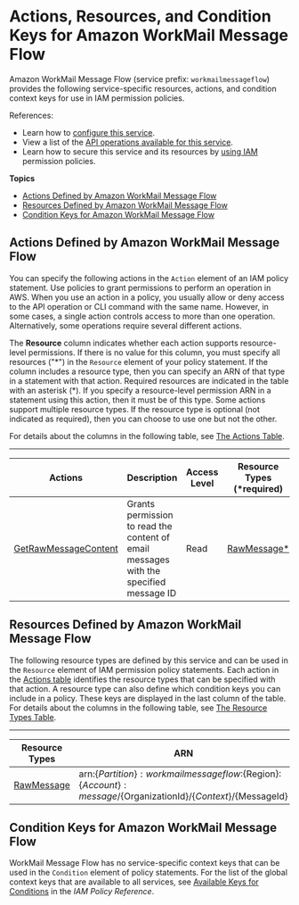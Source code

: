 # Actions, Resources, and Condition Keys for Amazon WorkMail Message Flow<a name="list_amazonworkmailmessageflow"></a>

Amazon WorkMail Message Flow \(service prefix: `workmailmessageflow`\) provides the following service\-specific resources, actions, and condition context keys for use in IAM permission policies\.

References:
+ Learn how to [configure this service](https://docs.aws.amazon.com/workmail/latest/adminguide/lambda-content.html)\.
+ View a list of the [API operations available for this service](https://docs.aws.amazon.com/workmail/latest/APIReference/)\.
+ Learn how to secure this service and its resources by [using IAM](https://docs.aws.amazon.com/workmail/latest/adminguide/lambda-content.html) permission policies\.

**Topics**
+ [Actions Defined by Amazon WorkMail Message Flow](#amazonworkmailmessageflow-actions-as-permissions)
+ [Resources Defined by Amazon WorkMail Message Flow](#amazonworkmailmessageflow-resources-for-iam-policies)
+ [Condition Keys for Amazon WorkMail Message Flow](#amazonworkmailmessageflow-policy-keys)

## Actions Defined by Amazon WorkMail Message Flow<a name="amazonworkmailmessageflow-actions-as-permissions"></a>

You can specify the following actions in the `Action` element of an IAM policy statement\. Use policies to grant permissions to perform an operation in AWS\. When you use an action in a policy, you usually allow or deny access to the API operation or CLI command with the same name\. However, in some cases, a single action controls access to more than one operation\. Alternatively, some operations require several different actions\.

The **Resource** column indicates whether each action supports resource\-level permissions\. If there is no value for this column, you must specify all resources \("\*"\) in the `Resource` element of your policy statement\. If the column includes a resource type, then you can specify an ARN of that type in a statement with that action\. Required resources are indicated in the table with an asterisk \(\*\)\. If you specify a resource\-level permission ARN in a statement using this action, then it must be of this type\. Some actions support multiple resource types\. If the resource type is optional \(not indicated as required\), then you can choose to use one but not the other\.

For details about the columns in the following table, see [The Actions Table](reference_policies_actions-resources-contextkeys.md#actions_table)\.


****  

| Actions | Description | Access Level | Resource Types \(\*required\) | Condition Keys | Dependent Actions | 
| --- | --- | --- | --- | --- | --- | 
|   [ GetRawMessageContent ](https://docs.aws.amazon.com/workmail/latest/APIReference/API_messageflow_GetRawMessageContent.html)  | Grants permission to read the content of email messages with the specified message ID | Read |   [ RawMessage\* ](#amazonworkmailmessageflow-RawMessage)   |  |  | 

## Resources Defined by Amazon WorkMail Message Flow<a name="amazonworkmailmessageflow-resources-for-iam-policies"></a>

The following resource types are defined by this service and can be used in the `Resource` element of IAM permission policy statements\. Each action in the [Actions table](#amazonworkmailmessageflow-actions-as-permissions) identifies the resource types that can be specified with that action\. A resource type can also define which condition keys you can include in a policy\. These keys are displayed in the last column of the table\. For details about the columns in the following table, see [The Resource Types Table](reference_policies_actions-resources-contextkeys.md#resources_table)\.


****  

| Resource Types | ARN | Condition Keys | 
| --- | --- | --- | 
|   [ RawMessage ](https://docs.aws.amazon.com/workmail/latest/adminguide/lambda-content.html)  |  arn:$\{Partition\}:workmailmessageflow:$\{Region\}:$\{Account\}:message/$\{OrganizationId\}/$\{Context\}/$\{MessageId\}  |  | 

## Condition Keys for Amazon WorkMail Message Flow<a name="amazonworkmailmessageflow-policy-keys"></a>

WorkMail Message Flow has no service\-specific context keys that can be used in the `Condition` element of policy statements\. For the list of the global context keys that are available to all services, see [Available Keys for Conditions](reference_policies_condition-keys.html#AvailableKeys) in the *IAM Policy Reference*\.